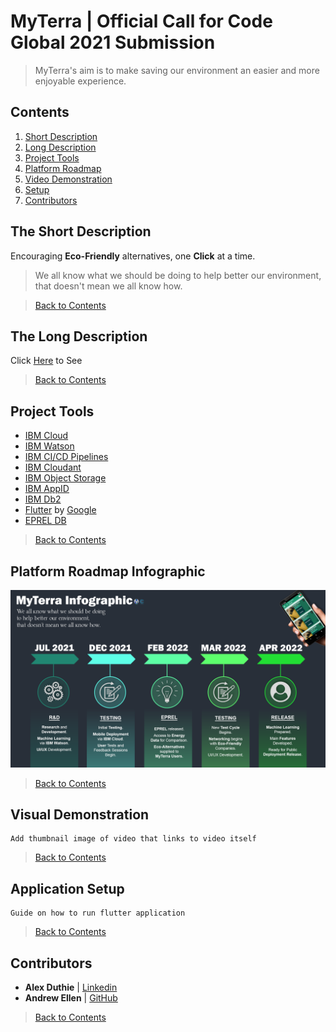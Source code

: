 # MyTerra | Official Call for Code Global 2021 Submission

> MyTerra's aim is to make saving our environment an easier and more enjoyable experience.

## Contents

1. [Short Description](#the-short-description)
1. [Long Description](#the-long-description)
1. [Project Tools](#project-tools)
1. [Platform Roadmap](#platform-roadmap-infographic)
1. [Video Demonstration](#visual-demonstration)
1. [Setup](#application-setup)
1. [Contributors](#contributors)

## The Short Description

Encouraging **Eco-Friendly** alternatives, one **Click** at a time.

> We all know what we should be doing to help better our environment, that doesn't mean we all know how.

> [Back to Contents](#contents)

## The Long Description

Click [Here](_docs/LONG_DESCRIPTION.md) to See

> [Back to Contents](#contents)

## Project Tools

* [IBM Cloud](https://www.ibm.com/uk-en/cloud)
* [IBM Watson](https://www.ibm.com/uk-en/watson)
* [IBM CI/CD Pipelines](https://www.ibm.com/garage/method/practices/deliver/tool_delivery_pipeline/)
* [IBM Cloudant](https://www.ibm.com/cloud/cloudant)
* [IBM Object Storage](https://www.ibm.com/uk-en/cloud/object-storage)
* [IBM AppID](https://www.ibm.com/uk-en/cloud/app-id)
* [IBM Db2](https://www.ibm.com/uk-en/analytics/db2)
* [Flutter](https://flutter.dev/) by [Google](https://google.com)
* [EPREL DB](https://ec.europa.eu/info/energy-climate-change-environment/standards-tools-and-labels/products-labelling-rules-and-requirements/energy-label-and-ecodesign/product-database_en)

> [Back to Contents](#contents)

## Platform Roadmap Infographic

![Infographic Timeline](_docs/infographic.png)

> [Back to Contents](#contents)

## Visual Demonstration

```
Add thumbnail image of video that links to video itself
```

> [Back to Contents](#contents)

## Application Setup

```
Guide on how to run flutter application
```

> [Back to Contents](#contents)

## Contributors

* **Alex Duthie** | <a href="https://www.linkedin.com/in/alexduthielnkdn/">Linkedin</a>
* **Andrew Ellen** | <a href="https://github.com/AndrewEllen">GitHub</a>

> [Back to Contents](#contents)